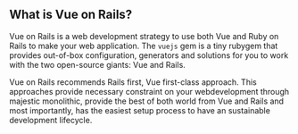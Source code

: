 ## What is Vue on Rails?

Vue on Rails is a web development strategy to use both Vue and Ruby on Rails to make your web application. The `vuejs` gem is a tiny rubygem that provides out-of-box configuration, generators and solutions for you to work with the two open-source giants: Vue and Rails. 

Vue on Rails recommends Rails first, Vue first-class approach. This approaches provide necessary constraint on your webdevelopment through majestic monolithic, provide the best of both world from Vue and Rails and most importantly, has the easiest setup process to have an sustainable development lifecycle. 